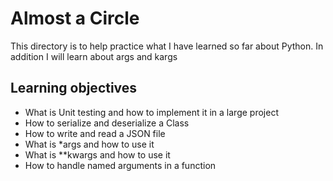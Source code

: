 # Almost a Circle

This directory is to help practice what I have learned so far about Python.  In addition I will learn about args and kargs

## Learning objectives

- What is Unit testing and how to implement it in a large project
- How to serialize and deserialize a Class
- How to write and read a JSON file
- What is *args and how to use it
- What is **kwargs and how to use it
- How to handle named arguments in a function
